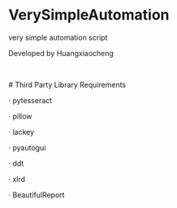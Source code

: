 # VerySimpleAutomation
<html><head xmlns="http://www.w3.org/1999/xhtml"><base href="http://www.cnblogs.com/"><meta http-equiv="Content-Type" content="text/html; charset=UTF-8"><link type="text/css" rel="stylesheet" href="https://common.cnblogs.com/editor/tiny_mce/themes/advanced/skins/default/content.css"><link type="text/css" rel="stylesheet" href="https://common.cnblogs.com/editor/tiny_mce/plugins/spellchecker/css/content.css"><link type="text/css" rel="stylesheet" href="https://common.cnblogs.com/blog/css/mce.css?id=20210911"></head><body id="tinymce" class="mceContentBody " onload="window.parent.tinyMCE.get('Editor_Edit_EditorBody').onLoad.dispatch();" contenteditable="true" spellcheck="false" dir="ltr"><p>very simple automation script</p><p>Developed by Huangxiaocheng</p><p><br data-mce-bogus="1"></p></body></html>
# Third Party Library Requirements
<html><head xmlns="http://www.w3.org/1999/xhtml"><base href="http://www.cnblogs.com/"><meta http-equiv="Content-Type" content="text/html; charset=UTF-8"><link type="text/css" rel="stylesheet" href="https://common.cnblogs.com/editor/tiny_mce/themes/advanced/skins/default/content.css"><link type="text/css" rel="stylesheet" href="https://common.cnblogs.com/editor/tiny_mce/plugins/spellchecker/css/content.css"><link type="text/css" rel="stylesheet" href="https://common.cnblogs.com/blog/css/mce.css?id=20210911"></head><body id="tinymce" class="mceContentBody " onload="window.parent.tinyMCE.get('Editor_Edit_EditorBody').onLoad.dispatch();" contenteditable="true" spellcheck="false" dir="ltr"><p>· pytesseract</p><p>· pillow</p><p>· lackey</p><p>· pyautogui</p><p>· ddt</p><p>· xlrd</p><p>· BeautifulReport</p><p><br data-mce-bogus="1"></p></body></html>
